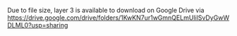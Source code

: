 Due to file size, layer 3 is available to download on Google Drive via https://drive.google.com/drive/folders/1KwKN7ur1wGmnQELmUIilSvDyGwWDLML0?usp=sharing
